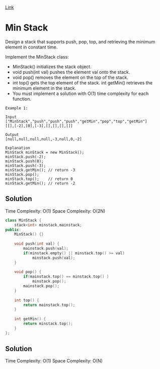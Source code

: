 [Link](https://leetcode.com/problems/min-stack/)
# Min Stack
Design a stack that supports push, pop, top, and retrieving the minimum element in constant time.

Implement the MinStack class:
<ul>
<li>MinStack() initializes the stack object.</li>
<li>void push(int val) pushes the element val onto the stack.</li>
<li>void pop() removes the element on the top of the stack.</li>
<li>int top() gets the top element of the stack.
int getMin() retrieves the minimum element in the stack.</li>
<li>You must implement a solution with O(1) time complexity for each function.</li>
</ul>
 
```
Example 1:

Input
["MinStack","push","push","push","getMin","pop","top","getMin"]
[[],[-2],[0],[-3],[],[],[],[]]

Output
[null,null,null,null,-3,null,0,-2]

Explanation
MinStack minStack = new MinStack();
minStack.push(-2);
minStack.push(0);
minStack.push(-3);
minStack.getMin(); // return -3
minStack.pop();
minStack.top();    // return 0
minStack.getMin(); // return -2
```
## Solution 
Time Complexity: O(1)
Space Complexity: O(2N)
```cpp
class MinStack {
    stack<int> minstack,mainstack;
public:
    MinStack() {}
    
    void push(int val) {
        mainstack.push(val);
        if(minstack.empty() || minstack.top() >= val)
            minstack.push(val);
    }
    
    void pop() {
        if(mainstack.top() == minstack.top() )
            minstack.pop();
        mainstack.pop();
    }
    
    int top() {
        return mainstack.top();
    }
    
    int getMin() {
        return minstack.top();
    }
};
```
## Solution
Time Complexity: O(1)
Space Complexity: O(N)
```cpp

```